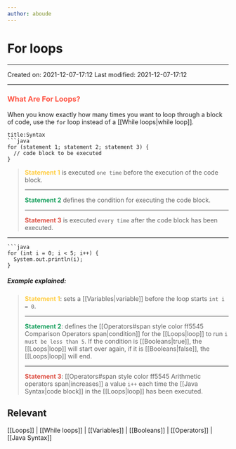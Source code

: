 ```yaml
---
author: aboude
---
```

# For loops
___

Created on: 2021-12-07-17:12
Last modified: 2021-12-07-17:12

___

### <span style="color: #ff5545;text-transform: capitalize;">What are for loops?</span>

When you know exactly how many times you want to loop through a block of code, use the `for` loop instead of a [[While loops|while loop]].

```ad-example
title:Syntax
```java
for (statement 1; statement 2; statement 3) {
  // code block to be executed
}
```

>**<span style="color:#ffcd43">Statement 1</span>** is executed `one time` before the execution of the code block.
>___
> **<span style="color:#18a05e">Statement 2</span>** defines the condition for executing the code block.
> ___
> **<span style="color:#dd5044">Statement 3</span>** is executed `every time` after the code block has been executed.

___

```ad-example
```java
for (int i = 0; i < 5; i++) {
  System.out.println(i);
}
```

##### Example explained:

> **<span style="color:#ffcd43">Statement 1</span>**: sets a [[Variables|variable]] before the loop starts `int i = 0`.
>___
> **<span style="color:#18a05e">Statement 2</span>**: defines the [[Operators#span style color ff5545 Comparison Operators span|condition]] for the [[Loops|loop]] to run `i must be less than 5`. If the condition is [[Booleans|true]], the [[Loops|loop]] will start over again, if it is [[Booleans|false]], the [[Loops|loop]] will end.
>___
> **<span style="color:#dd5044">Statement 3</span>**: [[Operators#span style color ff5545 Arithmetic operators span|increases]] a value `i++` each time the [[Java Syntax|code block]] in the [[Loops|loop]] has been executed.

## Relevant 
[[Loops]] | [[While loops]] | [[Variables]] | [[Booleans]] | [[Operators]] | [[Java Syntax]]